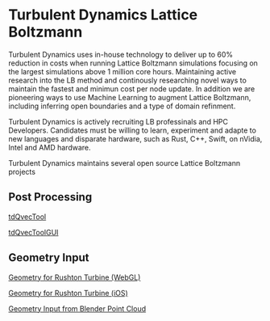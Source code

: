 # Turbulent Dynamics Lattice Boltzmann

Turbulent Dynamics uses in-house technology to deliver up to 60% reduction in costs when running Lattice Boltzmann simulations focusing on the largest simulations above 1 million core hours.  Maintaining active research into the LB method and continously researching novel ways to maintain the fastest and minimun cost per node update.  In addition we are pioneering ways to use Machine Learning to augment Lattice Boltzmann, including inferring open boundaries and a type of domain refinment.

Turbulent Dynamics is actively recruiting LB professinals and HPC Developers.  Candidates must be willing to learn, experiment and adapte to new languages and disparate hardware, such as Rust, C++, Swift, on nVidia, Intel and AMD hardware.


Turbulent Dynamics maintains several open source Lattice Boltzmann projects

## Post Processing
[tdQvecTool](https://github.com/tdQVecTool)

[tdQvecToolGUI](https://github.com/tdQVecToolGUI)


## Geometry Input
[Geometry for Rushton Turbine (WebGL)](https://github.com/TurbulentDynamics/TD_GeomInput_Rushton_Turbine_WebGL)

[Geometry for Rushton Turbine (iOS)](https://github.com/TurbulentDynamics/tdGeometryRushtonTurbine)

[Geometry Input from Blender Point Cloud](https://github.com/TurbulentDynamics/TD_GeomInput_Blender_to_Point_Cloud.git)



